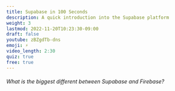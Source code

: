 ```yaml
---
title: Supabase in 100 Seconds
description: A quick introduction into the Supabase platform
weight: 3
lastmod: 2022-11-20T10:23:30-09:00
draft: false
youtube: zBZgdTb-dns
emoji: ⚡
video_length: 2:30
quiz: true
free: true
---
```


<quiz-modal options="JWT authentication:works with Flutter:relational database:serverless functions" answer="relational database" prize="1">
  <h6>What is the biggest different between Supabase and Firebase?</h6>
</quiz-modal>
